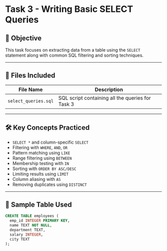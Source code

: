 # Task 3 - Writing Basic SELECT Queries

## 🎯 Objective
This task focuses on extracting data from a table using the `SELECT` statement along with common SQL filtering and sorting techniques.

---

## 📂 Files Included

| File Name            | Description                                         |
|----------------------|-----------------------------------------------------|
| `select_queries.sql` | SQL script containing all the queries for Task 3    |

---

## 🛠 Key Concepts Practiced

- `SELECT *` and column-specific `SELECT`
- Filtering with `WHERE`, `AND`, `OR`
- Pattern matching using `LIKE`
- Range filtering using `BETWEEN`
- Membership testing with `IN`
- Sorting with `ORDER BY ASC/DESC`
- Limiting results using `LIMIT`
- Column aliasing with `AS`
- Removing duplicates using `DISTINCT`

---

## 🧪 Sample Table Used

```sql
CREATE TABLE employees (
  emp_id INTEGER PRIMARY KEY,
  name TEXT NOT NULL,
  department TEXT,
  salary INTEGER,
  city TEXT
);
